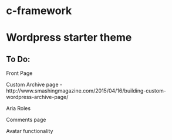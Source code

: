 # c-framework
<h1>Wordpress starter theme</h1>

<h2>To Do:</h2>

<p>Front Page</p>
<p>Custom Archive page - http://www.smashingmagazine.com/2015/04/16/building-custom-wordpress-archive-page/</p>
<p>Aria Roles</p>
<p>Comments page</p>
<p>Avatar functionality</p>
